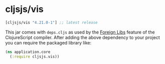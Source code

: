 # cljsjs/vis

[](dependency)
```clojure
[cljsjs/vis "4.21.0-1"] ;; latest release
```
[](/dependency)

This jar comes with `deps.cljs` as used by the [Foreign Libs][flibs] feature
of the ClojureScript compiler. After adding the above dependency to your project
you can require the packaged library like:

```clojure
(ns application.core
  (:require cljsjs.vis))
```

[flibs]: https://clojurescript.org/reference/packaging-foreign-deps
